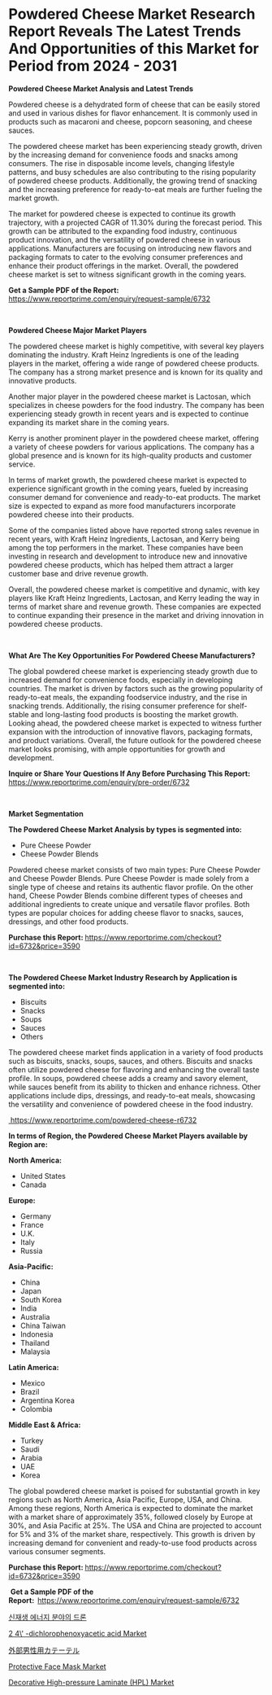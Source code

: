 <p><h1>Powdered Cheese Market Research Report Reveals The Latest Trends And Opportunities of this Market for Period from 2024 - 2031</h1></p><p><strong>Powdered Cheese Market Analysis and Latest Trends</strong></p>
<p><p>Powdered cheese is a dehydrated form of cheese that can be easily stored and used in various dishes for flavor enhancement. It is commonly used in products such as macaroni and cheese, popcorn seasoning, and cheese sauces.</p><p>The powdered cheese market has been experiencing steady growth, driven by the increasing demand for convenience foods and snacks among consumers. The rise in disposable income levels, changing lifestyle patterns, and busy schedules are also contributing to the rising popularity of powdered cheese products. Additionally, the growing trend of snacking and the increasing preference for ready-to-eat meals are further fueling the market growth.</p><p>The market for powdered cheese is expected to continue its growth trajectory, with a projected CAGR of 11.30% during the forecast period. This growth can be attributed to the expanding food industry, continuous product innovation, and the versatility of powdered cheese in various applications. Manufacturers are focusing on introducing new flavors and packaging formats to cater to the evolving consumer preferences and enhance their product offerings in the market. Overall, the powdered cheese market is set to witness significant growth in the coming years.</p></p>
<p><strong>Get a Sample PDF of the Report:&nbsp;</strong> <a href="https://www.reportprime.com/enquiry/request-sample/6732">https://www.reportprime.com/enquiry/request-sample/6732</a></p>
<p>&nbsp;</p>
<p><strong>Powdered Cheese Major Market Players</strong></p>
<p><p>The powdered cheese market is highly competitive, with several key players dominating the industry. Kraft Heinz Ingredients is one of the leading players in the market, offering a wide range of powdered cheese products. The company has a strong market presence and is known for its quality and innovative products. </p><p>Another major player in the powdered cheese market is Lactosan, which specializes in cheese powders for the food industry. The company has been experiencing steady growth in recent years and is expected to continue expanding its market share in the coming years. </p><p>Kerry is another prominent player in the powdered cheese market, offering a variety of cheese powders for various applications. The company has a global presence and is known for its high-quality products and customer service.</p><p>In terms of market growth, the powdered cheese market is expected to experience significant growth in the coming years, fueled by increasing consumer demand for convenience and ready-to-eat products. The market size is expected to expand as more food manufacturers incorporate powdered cheese into their products.</p><p>Some of the companies listed above have reported strong sales revenue in recent years, with Kraft Heinz Ingredients, Lactosan, and Kerry being among the top performers in the market. These companies have been investing in research and development to introduce new and innovative powdered cheese products, which has helped them attract a larger customer base and drive revenue growth.</p><p>Overall, the powdered cheese market is competitive and dynamic, with key players like Kraft Heinz Ingredients, Lactosan, and Kerry leading the way in terms of market share and revenue growth. These companies are expected to continue expanding their presence in the market and driving innovation in powdered cheese products.</p></p>
<p>&nbsp;</p>
<p><strong>What Are The Key Opportunities For Powdered Cheese Manufacturers?</strong></p>
<p><p>The global powdered cheese market is experiencing steady growth due to increased demand for convenience foods, especially in developing countries. The market is driven by factors such as the growing popularity of ready-to-eat meals, the expanding foodservice industry, and the rise in snacking trends. Additionally, the rising consumer preference for shelf-stable and long-lasting food products is boosting the market growth. Looking ahead, the powdered cheese market is expected to witness further expansion with the introduction of innovative flavors, packaging formats, and product variations. Overall, the future outlook for the powdered cheese market looks promising, with ample opportunities for growth and development.</p></p>
<p><strong>Inquire or Share Your Questions If Any Before Purchasing This Report:</strong> <a href="https://www.reportprime.com/enquiry/pre-order/6732">https://www.reportprime.com/enquiry/pre-order/6732</a></p>
<p>&nbsp;</p>
<p><strong>Market Segmentation</strong></p>
<p><strong>The Powdered Cheese Market Analysis by types is segmented into:</strong></p>
<p><ul><li>Pure Cheese Powder</li><li>Cheese Powder Blends</li></ul></p>
<p><p>Powdered cheese market consists of two main types: Pure Cheese Powder and Cheese Powder Blends. Pure Cheese Powder is made solely from a single type of cheese and retains its authentic flavor profile. On the other hand, Cheese Powder Blends combine different types of cheeses and additional ingredients to create unique and versatile flavor profiles. Both types are popular choices for adding cheese flavor to snacks, sauces, dressings, and other food products.</p></p>
<p><strong>Purchase this Report:&nbsp;</strong><a href="https://www.reportprime.com/checkout?id=6732&price=3590">https://www.reportprime.com/checkout?id=6732&price=3590</a></p>
<p>&nbsp;</p>
<p><strong>The Powdered Cheese Market Industry Research by Application is segmented into:</strong></p>
<p><ul><li>Biscuits</li><li>Snacks</li><li>Soups</li><li>Sauces</li><li>Others</li></ul></p>
<p><p>The powdered cheese market finds application in a variety of food products such as biscuits, snacks, soups, sauces, and others. Biscuits and snacks often utilize powdered cheese for flavoring and enhancing the overall taste profile. In soups, powdered cheese adds a creamy and savory element, while sauces benefit from its ability to thicken and enhance richness. Other applications include dips, dressings, and ready-to-eat meals, showcasing the versatility and convenience of powdered cheese in the food industry.</p></p>
<p><a href="https://www.reportprime.com/powdered-cheese-r6732">&nbsp;https://www.reportprime.com/powdered-cheese-r6732</a></p>
<p><strong>In terms of Region, the Powdered Cheese Market Players available by Region are:</strong></p>
<p>
    <p> <strong> North America: </strong>
        <ul>
            <li>United States</li>
            <li>Canada</li>
        </ul>
        </p> 
    <p> <strong> Europe: </strong>
        <ul>
            <li>Germany</li>
            <li>France</li>
            <li>U.K.</li>
            <li>Italy</li>
            <li>Russia</li>
        </ul>
        </p> 
    <p> <strong> Asia-Pacific: </strong>
        <ul>
            <li>China</li>
            <li>Japan</li>
            <li>South Korea</li>
            <li>India</li>
            <li>Australia</li>
            <li>China Taiwan</li>
            <li>Indonesia</li>
            <li>Thailand</li>
            <li>Malaysia</li>
        </ul>
        </p> 
    <p> <strong> Latin America: </strong>
        <ul>
            <li>Mexico</li>
            <li>Brazil</li>
            <li>Argentina Korea</li>
            <li>Colombia</li>
        </ul>
        </p> 
    <p> <strong> Middle East & Africa: </strong>
        <ul>
            <li>Turkey</li>
            <li>Saudi</li>
            <li>Arabia</li>
            <li>UAE</li>
            <li>Korea</li>
        </ul>
    </p>
    </p>
<p><p>The global powdered cheese market is poised for substantial growth in key regions such as North America, Asia Pacific, Europe, USA, and China. Among these regions, North America is expected to dominate the market with a market share of approximately 35%, followed closely by Europe at 30%, and Asia Pacific at 25%. The USA and China are projected to account for 5% and 3% of the market share, respectively. This growth is driven by increasing demand for convenient and ready-to-use food products across various consumer segments.</p></p>
<p><strong>Purchase this Report: </strong><a href="https://www.reportprime.com/checkout?id=6732&price=3590">https://www.reportprime.com/checkout?id=6732&price=3590</a></p>
<p>&nbsp;<strong>Get a Sample PDF of the Report:&nbsp;&nbsp;</strong><a href="https://www.reportprime.com/enquiry/request-sample/6732">https://www.reportprime.com/enquiry/request-sample/6732</a></p>
<p><strong></strong></p>
<p><p><a href="https://medium.com/@jordanilliamson678678_12326/2024%EB%85%84%EB%B6%80%ED%84%B0-2031%EB%85%84%EA%B9%8C%EC%A7%80-%EC%98%88%EC%83%81%EB%90%9C-%EA%B8%80%EB%A1%9C%EB%B2%8C-%EC%8B%A0%EC%9E%AC%EC%83%9D-%EC%97%90%EB%84%88%EC%A7%80-%EB%93%9C%EB%A1%A0-%EC%8B%9C%EC%9E%A5-%EB%B2%94%EC%9C%84%EC%99%80-%EA%B8%89%EA%B2%A9%ED%9E%88-%EC%84%B1%EC%9E%A5%ED%95%98%EB%8A%94-12-4-cagr%EC%97%90-%EB%8C%80%ED%95%9C-%EA%B9%8A%EC%9D%80-%EB%B6%84%EC%84%9D-f89265c2320b">신재생 에너지 분야의 드론</a></p><p><a href="https://issuu.com/reportprime-2/docs/2-4-dichlorophenoxyacetic-acid-market-size-2030.pp">2 4\' -dichlorophenoxyacetic acid Market</a></p><p><a href="https://medium.com/@smithmargaret44/%E5%A4%96%E9%83%A8%E7%94%B7%E6%80%A7%E3%82%AB%E3%83%86%E3%83%BC%E3%83%86%E3%83%AB%E5%B8%82%E5%A0%B4%E3%81%AE%E8%A6%8F%E6%A8%A1-%E3%82%B7%E3%82%A7%E3%82%A2-%E3%83%88%E3%83%AC%E3%83%B3%E3%83%89%E5%88%86%E6%9E%90%E3%83%AC%E3%83%9D%E3%83%BC%E3%83%88-%E8%A3%BD%E5%93%81%E5%88%A5-%E4%BD%BF%E3%81%84%E6%8D%A8%E3%81%A6%E3%82%AB%E3%83%86%E3%83%BC%E3%83%86%E3%83%AB-%E5%86%8D%E5%88%A9%E7%94%A8%E5%8F%AF%E8%83%BD%E3%82%AB%E3%83%86%E3%83%BC%E3%83%86%E3%83%AB-%E3%82%BB%E3%82%B0%E3%83%A1%E3%83%B3%E3%83%88%E4%BA%88%E6%B8%AC-2024%E5%B9%B4-2031%E5%B9%B4-742a2cc4eb0f">外部男性用カテーテル</a></p><p><a href="https://issuu.com/reportprime-2/docs/protective-face-mask-market-size-2030.pptx">Protective Face Mask Market</a></p><p><a href="https://www.linkedin.com/pulse/evaluating-global-decorative-high-pressure-laminate-hpl-market-dtuyf?trackingId=qE51b%2FNeS3Ooxo3R9nIUPQ%3D%3D">Decorative High-pressure Laminate (HPL) Market</a></p></p>